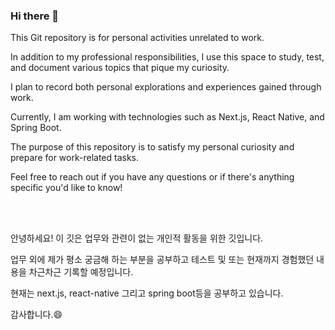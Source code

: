 ### Hi there 👋

This Git repository is for personal activities unrelated to work.

In addition to my professional responsibilities, I use this space to study, test, and document various topics that pique my curiosity. 

I plan to record both personal explorations and experiences gained through work.

Currently, I am working with technologies such as Next.js, React Native, and Spring Boot. 

The purpose of this repository is to satisfy my personal curiosity and prepare for work-related tasks.

Feel free to reach out if you have any questions or if there's anything specific you'd like to know!

</br>
</br>

안녕하세요! 이 깃은 업무와 관련이 없는 개인적 활동을 위한 깃입니다.  

업무 외에 제가 평소 궁금해 하는 부분을 공부하고 테스트 및 또는 현재까지 경험했던 내용을 차근차근 기록할 예정입니다.

현재는 next.js, react-native 그리고 spring boot등을 공부하고 있습니다.

감사합니다.😄

<!--
**nam-yeun-hwa/nam-yeun-hwa** is a ✨ _special_ ✨ repository because its `README.md` (this file) appears on your GitHub profile.

Here are some ideas to get you started:

- 🔭 I’m currently working on ...
- 🌱 I’m currently learning ...
- 👯 I’m looking to collaborate on ...
- 🤔 I’m looking for help with ...
- 💬 Ask me about ...
- 📫 How to reach me: ...
- 😄 Pronouns: ...
- ⚡ Fun fact: ...
-->
